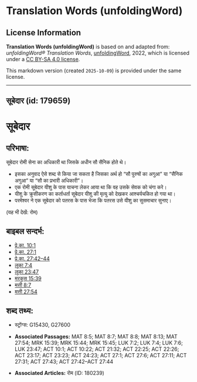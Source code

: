 # Translation Words (unfoldingWord)

## License Information

**Translation Words (unfoldingWord)** is based on and adapted from: _unfoldingWord® Translation Words_, [unfoldingWord](https://unfoldingword.org/utw), 2022, which is licensed under a [CC BY-SA 4.0 license](https://creativecommons.org/licenses/by-sa/4.0/legalcode.en).

This markdown version (created `2025-10-09`) is provided under the same license.



--------------------------------

## सूबेदार (id: 179659)

सूबेदार
=======

परिभाषा:
--------

सूबेदार रोमी सेना का अधिकारी था जिसके अधीन सौ सैनिक होते थे।

* इसका अनुवाद ऐसे शब्द से किया जा सकता है जिसका अर्थ हो “सौ पुरुषों का अगुआ” या “सैनिक अगुआ” या “सौ का प्रभारी अधिकारी”।
* एक रोमी सूबेदार यीशु के पास याचना लेकर आया था कि वह उसके सेवक को चंगा करे।
* यीशु के क्रूसीकरण का कर्ताधर्ता सूबेदार यीशु की मृत्यु को देखकर आश्चर्यचकित हो गया था।
* परमेश्वर ने एक सूबेदार को पतरस के पास भेजा कि पतरस उसे यीशु का सुसमाचार सुनाए।

(यह भी देखें: रोम)

बाइबल सन्दर्भ:
--------------

* [प्रे.का. 10:1](https://ref.ly/Acts10:1)
* [प्रे.का. 27:1](https://ref.ly/Acts27:1)
* [प्रे.का. 27:42–44](https://ref.ly/Acts27:42-Acts27:44)
* [लूका 7:4](https://ref.ly/Luke7:4)
* [लूका 23:47](https://ref.ly/Luke23:47)
* [मरकुस 15:39](https://ref.ly/Mark15:39)
* [मत्ती 8:7](https://ref.ly/Matt8:7)
* [मत्ती 27:54](https://ref.ly/Matt27:54)

शब्द तथ्य:
----------

* स्ट्रोंग्स: G15430, G27600

* **Associated Passages:** MAT 8:5; MAT 8:7; MAT 8:8; MAT 8:13; MAT 27:54; MRK 15:39; MRK 15:44; MRK 15:45; LUK 7:2; LUK 7:4; LUK 7:6; LUK 23:47; ACT 10:1; ACT 10:22; ACT 21:32; ACT 22:25; ACT 22:26; ACT 23:17; ACT 23:23; ACT 24:23; ACT 27:1; ACT 27:6; ACT 27:11; ACT 27:31; ACT 27:43; ACT 27:42–ACT 27:44
* **Associated Articles:** रोम (ID: 180239)

